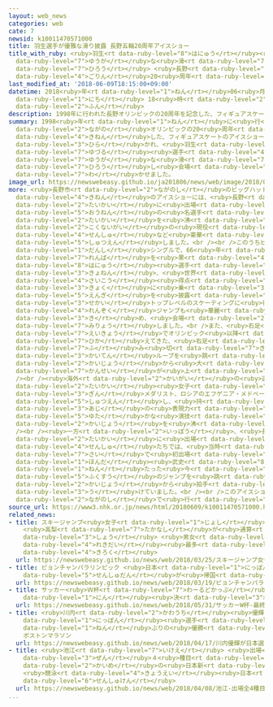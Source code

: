 ```yaml
---
layout: web_news
categories: web
cate: 7
newsid: k10011470571000
title: 羽生選手が優雅な滑り披露 長野五輪20周年アイスショー
title_with_ruby: <ruby>羽生<rt data-ruby-level="8">はにゅう</rt></ruby><ruby>選手<rt data-ruby-level="4">せんしゅ</rt></ruby>が<ruby>優雅<rt
  data-ruby-level="7">ゆうが</rt></ruby>な<ruby>滑<rt data-ruby-level="7">すべ</rt></ruby>り<ruby>披露<rt
  data-ruby-level="7">ひろう</rt></ruby> <ruby>長野<rt data-ruby-level="2">ながの</rt></ruby><ruby>五輪<rt
  data-ruby-level="4">ごりん</rt></ruby>20<ruby>周年<rt data-ruby-level="4">しゅうねん</rt></ruby>アイスショー
last_modified_at: '2018-06-09T18:15:00+09:00'
datetime: 2018<ruby>年<rt data-ruby-level="1">ねん</rt></ruby>06<ruby>月<rt data-ruby-level="1">がつ</rt></ruby>09<ruby>日<rt
  data-ruby-level="1">にち</rt></ruby> 18<ruby>時<rt data-ruby-level="2">じ</rt></ruby>15<ruby>分<rt
  data-ruby-level="2">ふん</rt></ruby>
description: 1998年に行われた長野オリンピックの20周年を記念した、フィギュアスケートのアイスショーが長野市で開かれ、羽生結弦選手が優雅な滑りを披露し会場を沸かせました。
summary: 1998<ruby>年<rt data-ruby-level="1">ねん</rt></ruby>に<ruby>行<rt data-ruby-level="2">おこな</rt></ruby>われた<ruby>長野<rt
  data-ruby-level="2">ながの</rt></ruby>オリンピックの20<ruby>周年<rt data-ruby-level="4">しゅうねん</rt></ruby>を<ruby>記念<rt
  data-ruby-level="4">きねん</rt></ruby>した、フィギュアスケートのアイスショーが<ruby>長野市<rt data-ruby-level="2">ながのし</rt></ruby>で<ruby>開<rt
  data-ruby-level="3">ひら</rt></ruby>かれ、<ruby>羽生<rt data-ruby-level="8">はにゅう</rt></ruby><ruby>結弦<rt
  data-ruby-level="7">ゆづる</rt></ruby><ruby>選手<rt data-ruby-level="4">せんしゅ</rt></ruby>が<ruby>優雅<rt
  data-ruby-level="7">ゆうが</rt></ruby>な<ruby>滑<rt data-ruby-level="7">すべ</rt></ruby>りを<ruby>披露<rt
  data-ruby-level="7">ひろう</rt></ruby>し<ruby>会場<rt data-ruby-level="2">かいじょう</rt></ruby>を<ruby>沸<rt
  data-ruby-level="7">わ</rt></ruby>かせました。
image_url: https://newswebeasy.github.io/ja201806/news/web/image/2018/06/09/K10011470571_1806092024_1806092025_01_02.jpg
more: <ruby>長野市<rt data-ruby-level="2">ながのし</rt></ruby>のビッグハットで<ruby>行<rt data-ruby-level="2">おこな</rt></ruby>われた<ruby>記念<rt
  data-ruby-level="4">きねん</rt></ruby>のアイスショーには、<ruby>長野<rt data-ruby-level="2">ながの</rt></ruby><ruby>大会<rt
  data-ruby-level="2">たいかい</rt></ruby>に<ruby>出場<rt data-ruby-level="2">しゅつじょう</rt></ruby>した<ruby>往年<rt
  data-ruby-level="5">おうねん</rt></ruby>の<ruby>名選手<rt data-ruby-level="4">めいせんしゅ</rt></ruby>や、ピョンチャン<ruby>大会<rt
  data-ruby-level="2">たいかい</rt></ruby>を<ruby>沸<rt data-ruby-level="7">わ</rt></ruby>かせた<ruby>国内外<rt
  data-ruby-level="2">こくないがい</rt></ruby>の<ruby>現役<rt data-ruby-level="7">げんえき</rt></ruby>のトップ<ruby>選手<rt
  data-ruby-level="4">せんしゅ</rt></ruby>など<ruby>豪華<rt data-ruby-level="7">ごうか</rt></ruby>なメンバーが<ruby>出演<rt
  data-ruby-level="5">しゅつえん</rt></ruby>しました。<br /><br />このうちピョンチャン<ruby>大会<rt data-ruby-level="2">たいかい</rt></ruby>の<ruby>男子<rt
  data-ruby-level="1">だんし</rt></ruby>シングルで、66<ruby>年<rt data-ruby-level="1">ねん</rt></ruby>ぶりとなる<ruby>連覇<rt
  data-ruby-level="7">れんぱ</rt></ruby>を<ruby>果<rt data-ruby-level="4">は</rt></ruby>たした<ruby>羽生<rt
  data-ruby-level="8">はにゅう</rt></ruby><ruby>選手<rt data-ruby-level="4">せんしゅ</rt></ruby>は、<ruby>去年<rt
  data-ruby-level="3">きょねん</rt></ruby>、<ruby>世界<rt data-ruby-level="3">せかい</rt></ruby><ruby>最高<rt
  data-ruby-level="4">さいこう</rt></ruby><ruby>得点<rt data-ruby-level="4">とくてん</rt></ruby>をマークしたピアノの<ruby>曲<rt
  data-ruby-level="3">きょく</rt></ruby>に<ruby>乗<rt data-ruby-level="3">の</rt></ruby>って<ruby>演技<rt
  data-ruby-level="5">えんぎ</rt></ruby>を<ruby>披露<rt data-ruby-level="7">ひろう</rt></ruby>し、<ruby>世界<rt
  data-ruby-level="3">せかい</rt></ruby>トップレベルのスケーティングに<ruby>得意<rt data-ruby-level="4">とくい</rt></ruby>のトリプルアクセルからの<ruby>連続<rt
  data-ruby-level="4">れんぞく</rt></ruby>ジャンプも<ruby>華麗<rt data-ruby-level="7">かれい</rt></ruby>に<ruby>決<rt
  data-ruby-level="3">き</rt></ruby>め、<ruby>会場<rt data-ruby-level="2">かいじょう</rt></ruby>のファンを<ruby>魅了<rt
  data-ruby-level="7">みりょう</rt></ruby>しました。<br />また、<ruby>右足<rt data-ruby-level="1">みぎあし</rt></ruby>のけがの<ruby>影響<rt
  data-ruby-level="7">えいきょう</rt></ruby>でオリンピック<ruby>以降<rt data-ruby-level="6">いこう</rt></ruby><ruby>控<rt
  data-ruby-level="7">ひか</rt></ruby>えてきた、<ruby>右足<rt data-ruby-level="1">みぎあし</rt></ruby>で<ruby>踏<rt
  data-ruby-level="7">ふ</rt></ruby>み<ruby>切<rt data-ruby-level="7">き</rt></ruby>る３<ruby>回転<rt
  data-ruby-level="3">かいてん</rt></ruby>ループを<ruby>跳<rt data-ruby-level="7">と</rt></ruby>ぶと、<ruby>会場<rt
  data-ruby-level="2">かいじょう</rt></ruby>から<ruby>大<rt data-ruby-level="1">おお</rt></ruby>きな<ruby>歓声<rt
  data-ruby-level="7">かんせい</rt></ruby>が<ruby>上<rt data-ruby-level="1">あ</rt></ruby>がっていました。<br
  /><br /><ruby>海外<rt data-ruby-level="2">かいがい</rt></ruby>の<ruby>選手<rt data-ruby-level="4">せんしゅ</rt></ruby>では、ピョンチャン<ruby>大会<rt
  data-ruby-level="2">たいかい</rt></ruby><ruby>女子<rt data-ruby-level="1">じょし</rt></ruby>シングルの<ruby>銀<rt
  data-ruby-level="3">ぎん</rt></ruby>メダリスト、ロシアのエフゲニア・メドベージェワ<ruby>選手<rt data-ruby-level="4">せんしゅ</rt></ruby>も<ruby>出演<rt
  data-ruby-level="5">しゅつえん</rt></ruby>し、<ruby>持<rt data-ruby-level="3">も</rt></ruby>ち<ruby>味<rt
  data-ruby-level="3">あじ</rt></ruby>の<ruby>表現力<rt data-ruby-level="5">ひょうげんりょく</rt></ruby><ruby>豊<rt
  data-ruby-level="5">ゆた</rt></ruby>かな<ruby>演技<rt data-ruby-level="5">えんぎ</rt></ruby>で<ruby>会場<rt
  data-ruby-level="2">かいじょう</rt></ruby>を<ruby>沸<rt data-ruby-level="7">わ</rt></ruby>かせていました。<br
  /><br /><ruby>一方<rt data-ruby-level="2">いっぽう</rt></ruby>、<ruby>長野<rt data-ruby-level="2">ながの</rt></ruby><ruby>大会<rt
  data-ruby-level="2">たいかい</rt></ruby>に<ruby>出場<rt data-ruby-level="2">しゅつじょう</rt></ruby>した<ruby>選手<rt
  data-ruby-level="4">せんしゅ</rt></ruby>たちでは、<ruby>当時<rt data-ruby-level="2">とうじ</rt></ruby>16<ruby>歳<rt
  data-ruby-level="7">さい</rt></ruby>で<ruby>初出場<rt data-ruby-level="4">はつしゅつじょう</rt></ruby>だった<ruby>本田<rt
  data-ruby-level="1">ほんだ</rt></ruby><ruby>武史<rt data-ruby-level="8">たけし</rt></ruby>さんが、20<ruby>年<rt
  data-ruby-level="1">ねん</rt></ruby>たった<ruby>今<rt data-ruby-level="2">いま</rt></ruby>でも<ruby>複数<rt
  data-ruby-level="5">ふくすう</rt></ruby>のジャンプを<ruby>跳<rt data-ruby-level="7">と</rt></ruby>んで、<ruby>会場<rt
  data-ruby-level="2">かいじょう</rt></ruby>から<ruby>拍手<rt data-ruby-level="7">はくしゅ</rt></ruby>を<ruby>受<rt
  data-ruby-level="3">う</rt></ruby>けていました。<br /><br />このアイスショーは10<ruby>日<rt data-ruby-level="1">にち</rt></ruby>まで<ruby>長野市<rt
  data-ruby-level="2">ながのし</rt></ruby>で<ruby>行<rt data-ruby-level="2">おこな</rt></ruby>われます。
source_url: https://www3.nhk.or.jp/news/html/20180609/k10011470571000.html
related_news:
- title: スキージャンプ<ruby>女子<rt data-ruby-level="1">じょし</rt></ruby><ruby>Ｗ杯<rt data-ruby-level="7">わーるどかっぷ</rt></ruby>
    <ruby>高梨<rt data-ruby-level="7">たかなし</rt></ruby>が<ruby>通算<rt data-ruby-level="2">つうさん</rt></ruby>54<ruby>勝<rt
    data-ruby-level="3">しょう</rt></ruby> <ruby>男女<rt data-ruby-level="1">だんじょ</rt></ruby><ruby>歴代<rt
    data-ruby-level="4">れきだい</rt></ruby><ruby>最多<rt data-ruby-level="4">さいた</rt></ruby><ruby>記録<rt
    data-ruby-level="4">きろく</rt></ruby>
  url: https://newswebeasy.github.io/news/web/2018/03/25/スキージャンプ女子W杯-高梨が通算54勝-男女歴代最多記録
- title: ピョンチャンパラリンピック <ruby>日本<rt data-ruby-level="1">にっぽん</rt></ruby><ruby>選手団<rt
    data-ruby-level="5">せんしゅだん</rt></ruby>が<ruby>帰国<rt data-ruby-level="2">きこく</rt></ruby>
  url: https://newswebeasy.github.io/news/web/2018/03/19/ピョンチャンパラリンピック-日本選手団が帰国
- title: サッカー<ruby>Ｗ杯<rt data-ruby-level="7">わーるどかっぷ</rt></ruby> <ruby>最終<rt data-ruby-level="4">さいしゅう</rt></ruby>メンバー23<ruby>人<rt
    data-ruby-level="1">にん</rt></ruby><ruby>決<rt data-ruby-level="3">き</rt></ruby>まる
  url: https://newswebeasy.github.io/news/web/2018/05/31/サッカーW杯-最終メンバー23人決まる
- title: <ruby>川内<rt data-ruby-level="2">かわうち</rt></ruby><ruby>優輝<rt data-ruby-level="7">ゆうき</rt></ruby>が<ruby>日本<rt
    data-ruby-level="1">にっぽん</rt></ruby><ruby>選手<rt data-ruby-level="4">せんしゅ</rt></ruby>31<ruby>年<rt
    data-ruby-level="1">ねん</rt></ruby>ぶりの<ruby>優勝<rt data-ruby-level="6">ゆうしょう</rt></ruby>
    ボストンマラソン
  url: https://newswebeasy.github.io/news/web/2018/04/17/川内優輝が日本選手31年ぶりの優勝-ボストンマラソン
- title: <ruby>池江<rt data-ruby-level="7">いけえ</rt></ruby> <ruby>出場<rt data-ruby-level="2">しゅつじょう</rt></ruby><ruby>全<rt
    data-ruby-level="3">ぜん</rt></ruby>４<ruby>種目<rt data-ruby-level="4">しゅもく</rt></ruby>で６<ruby>回目<rt
    data-ruby-level="2">かいめ</rt></ruby>の<ruby>日本新<rt data-ruby-level="2">にほんしん</rt></ruby>
    <ruby>競泳<rt data-ruby-level="4">きょうえい</rt></ruby><ruby>日本<rt data-ruby-level="1">にっぽん</rt></ruby><ruby>選手権<rt
    data-ruby-level="6">せんしゅけん</rt></ruby>
  url: https://newswebeasy.github.io/news/web/2018/04/08/池江-出場全4種目で6回目の日本新-競泳日本選手権
...
```

